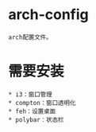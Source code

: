 # arch-config
    arch配置文件。
# 需要安装
    * i3：窗口管理
    * compton：窗口透明化
    * feh：设置桌面
    * polybar：状态栏

